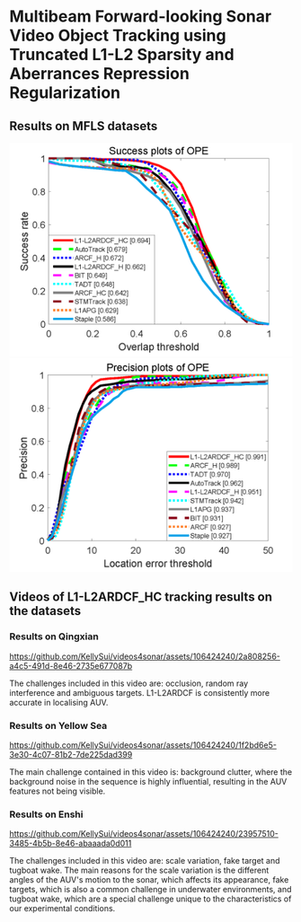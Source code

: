 # Multibeam Forward-looking Sonar Video Object Tracking using Truncated L1-L2 Sparsity and Aberrances Repression Regularization
## Results on MFLS datasets
![image](https://github.com/KellySui/L1-L2ARDCF/blob/main/results/OR.png)
![image](https://github.com/KellySui/L1-L2ARDCF/blob/main/results/CLE.png)
## Videos of L1-L2ARDCF_HC tracking results on the datasets
### Results on Qingxian
https://github.com/KellySui/videos4sonar/assets/106424240/2a808256-a4c5-491d-8e46-2735e677087b

The challenges included in this video are: occlusion, random ray interference and ambiguous targets. L1-L2ARDCF is consistently more accurate in localising AUV.
### Results on Yellow Sea
https://github.com/KellySui/videos4sonar/assets/106424240/1f2bd6e5-3e30-4c07-81b2-7de225dad399

The main challenge contained in this video is: background clutter, where the background noise in the sequence is highly influential, resulting in the AUV features not being visible.
### Results on Enshi
https://github.com/KellySui/videos4sonar/assets/106424240/23957510-3485-4b5b-8e46-abaaada0d011

The challenges included in this video are: scale variation, fake target and tugboat wake. The main reasons for the scale variation is the different angles of the AUV's motion to the sonar, which affects its appearance, fake targets, which is also a common challenge in underwater environments, and tugboat wake, which are a special challenge unique to the characteristics of our experimental conditions.
